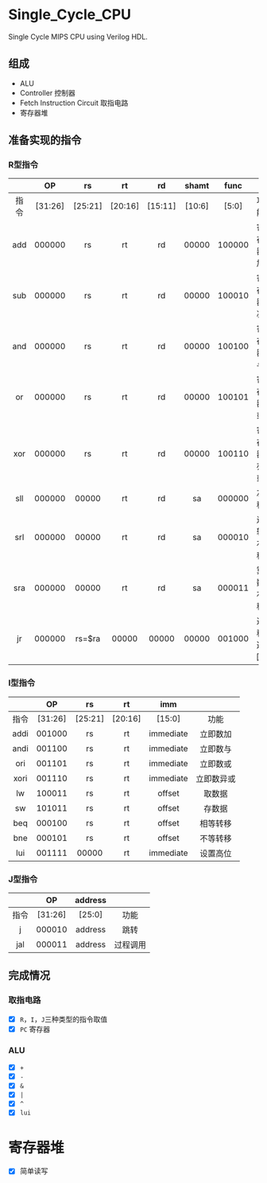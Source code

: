 # Single_Cycle_CPU
Single Cycle MIPS CPU using Verilog HDL.

## 组成
- ALU
- Controller 控制器
- Fetch Instruction Circuit 取指电路
- 寄存器堆

## 准备实现的指令

### R型指令

|      |   OP    |   rs    |   rt    |   rd    | shamt  |  func  |       |
| :--: | :-----: | :-----: | :-----: | :-----: | :----: | :----: | :---: |
|  指令  | [31:26] | [25:21] | [20:16] | [15:11] | [10:6] | [5:0]  |  功能   |
| add  | 000000  |   rs    |   rt    |   rd    | 00000  | 100000 | 寄存器加  |
| sub  | 000000  |   rs    |   rt    |   rd    | 00000  | 100010 | 寄存器减  |
| and  | 000000  |   rs    |   rt    |   rd    | 00000  | 100100 | 寄存器与  |
|  or  | 000000  |   rs    |   rt    |   rd    | 00000  | 100101 | 寄存器或  |
| xor  | 000000  |   rs    |   rt    |   rd    | 00000  | 100110 | 寄存器亦或 |
| sll  | 000000  |  00000  |   rt    |   rd    |   sa   | 000000 |  左移   |
| srl  | 000000  |  00000  |   rt    |   rd    |   sa   | 000010 | 逻辑右移  |
| sra  | 000000  |  00000  |   rt    |   rd    |   sa   | 000011 | 算数右移  |
|  jr  | 000000  | rs=$ra  |  00000  |  00000  | 00000  | 001000 | 过程返回  |

### I型指令

|      |   OP    |   rs    |   rt    |    imm    |       |
| :--: | :-----: | :-----: | :-----: | :-------: | :---: |
|  指令  | [31:26] | [25:21] | [20:16] |  [15:0]   |  功能   |
| addi | 001000  |   rs    |   rt    | immediate | 立即数加  |
| andi | 001100  |   rs    |   rt    | immediate | 立即数与  |
| ori  | 001101  |   rs    |   rt    | immediate | 立即数或  |
| xori | 001110  |   rs    |   rt    | immediate | 立即数异或 |
|  lw  | 100011  |   rs    |   rt    |  offset   |  取数据  |
|  sw  | 101011  |   rs    |   rt    |  offset   |  存数据  |
| beq  | 000100  |   rs    |   rt    |  offset   | 相等转移  |
| bne  | 000101  |   rs    |   rt    |  offset   | 不等转移  |
| lui  | 001111  |  00000  |   rt    | immediate | 设置高位  |

### J型指令

|      |   OP    | address |      |
| :--: | :-----: | :-----: | :--: |
|  指令  | [31:26] | [25:0]  |  功能  |
|  j   | 000010  | address |  跳转  |
| jal  | 000011  | address | 过程调用 |

## 完成情况
### 取指电路
- [x] `R`，`I`，`J`三种类型的指令取值
- [x] `PC` 寄存器

### ALU
- [x] `+`
- [x] `-`
- [x] `&`
- [x] `|`
- [x] `^`
- [x] `lui`

# 寄存器堆
- [x] 简单读写

